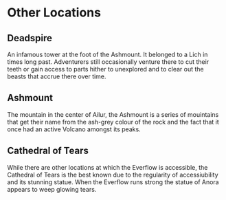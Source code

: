 # Other Locations
## Deadspire
An infamous tower at the foot of the Ashmount. It belonged to a Lich in times long past. Adventurers still occasionally venture there to cut their teeth or gain access to parts hither to unexplored and to clear out the beasts that accrue there over time.

## Ashmount
The mountain in the center of Ailur, the Ashmount is a series of mouintains that get their name from the ash-grey colour of the rock and the fact that it once had an active Volcano amongst its peaks. 

## Cathedral of Tears
While there are other locations at which the Everflow is accessible, the Cathedral of Tears is the best known due to the regularity of accessiubility and its stunning statue. When the Everflow runs strong the statue of Anora appears to weep glowing tears.